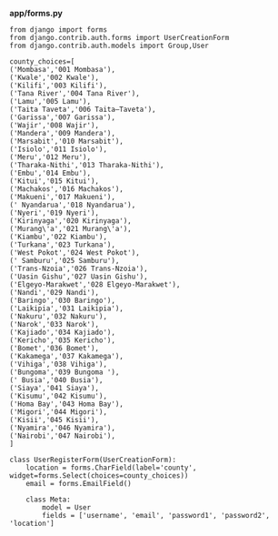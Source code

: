 **app/forms.py**

    from django import forms
    from django.contrib.auth.forms import UserCreationForm
    from django.contrib.auth.models import Group,User

    county_choices=[
    ('Mombasa','001 Mombasa'),	
    ('Kwale','002 Kwale'),		
    ('Kilifi','003 Kilifi'),		
    ('Tana River','004 Tana River'),	
    ('Lamu','005 Lamu'),		
    ('Taita Taveta','006 Taita–Taveta'),		
    ('Garissa','007 Garissa'),		
    ('Wajir','008 Wajir'),		
    ('Mandera','009 Mandera'),		
    ('Marsabit','010 Marsabit'),	
    ('Isiolo','011 Isiolo'),		
    ('Meru','012 Meru'),		
    ('Tharaka-Nithi','013 Tharaka-Nithi'),	
    ('Embu','014 Embu'),		
    ('Kitui','015 Kitui'),		
    ('Machakos','016 Machakos'),	
    ('Makueni','017 Makueni'),		
    (' Nyandarua','018 Nyandarua'),		
    ('Nyeri','019 Nyeri'),		
    ('Kirinyaga','020 Kirinyaga'),
    ('Murang\'a','021 Murang\'a'),	
    ('Kiambu','022 Kiambu'),		
    ('Turkana','023 Turkana'),		
    ('West Pokot','024 West Pokot'),	
    (' Samburu','025 Samburu'),		
    ('Trans-Nzoia','026 Trans-Nzoia'),	
    ('Uasin Gishu','027 Uasin Gishu'),	
    ('Elgeyo-Marakwet','028 Elgeyo-Marakwet'),	
    ('Nandi','029 Nandi'),		
    ('Baringo','030 Baringo'),		
    ('Laikipia','031 Laikipia'),	
    ('Nakuru','032 Nakuru'),		
    ('Narok','033 Narok'),		
    ('Kajiado','034 Kajiado'),		
    ('Kericho','035 Kericho'),		
    ('Bomet','036 Bomet'),		
    ('Kakamega','037 Kakamega'),		
    ('Vihiga','038 Vihiga'),		
    ('Bungoma','039 Bungoma	'),
    (' Busia','040 Busia'),	
    ('Siaya','041 Siaya'),	
    ('Kisumu','042 Kisumu'),		
    ('Homa Bay','043 Homa Bay'),	
    ('Migori','044 Migori'),		
    ('Kisii','045 Kisii'),	
    ('Nyamira','046 Nyamira'),	
    ('Nairobi','047 Nairobi'),
    ]

    class UserRegisterForm(UserCreationForm):    
        location = forms.CharField(label='county', widget=forms.Select(choices=county_choices))
        email = forms.EmailField()

        class Meta:
            model = User
            fields = ['username', 'email', 'password1', 'password2', 'location']
